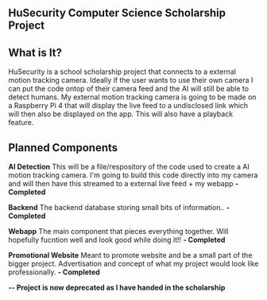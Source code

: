## HuSecurity Computer Science Scholarship Project

## What is It?

HuSecurity is a school scholarship project that connects to a external motion tracking camera. Ideally if the user wants to use their own camera I can put 
the code ontop of their camera feed and the AI will still be able to detect humans. My external motion tracking camera is going to be made on a Raspberry Pi 4
that will display the live feed to a undisclosed link which will then also be displayed on the app. This will also have a playback feature. 

## Planned Components

**AI Detection**
This will be a file/respository of the code used to create a AI motion tracking camera. I'm going to build this code directly into my camera and will then have this streamed 
to a external live feed + my webapp **- Completed**

**Backend**
The backend database storing small bits of information.. **- Completed**

**Webapp**
The main component that pieces everything together. Will hopefully fucntion well and look good while doing it!!  **- Completed**

**Promotional Website**
Meant to promote website and be a small part of the bigger project. Advertisation and concept of what my project would look like professionally. **- Completed** 

**-- Project is now deprecated as I have handed in the scholarship**
